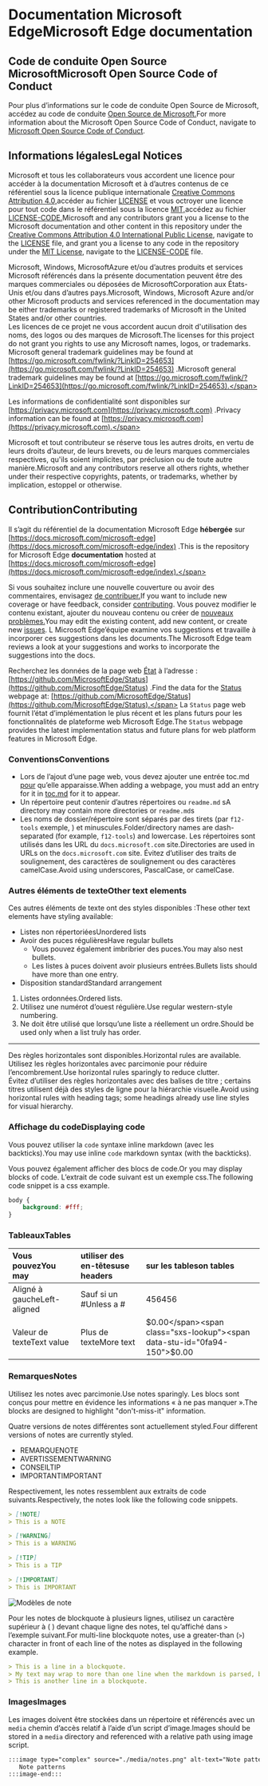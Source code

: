 # <a name="microsoft-edge-documentation"></a><span data-ttu-id="0fa94-101">Documentation Microsoft Edge</span><span class="sxs-lookup"><span data-stu-id="0fa94-101">Microsoft Edge documentation</span></span>  

## <a name="microsoft-open-source-code-of-conduct"></a><span data-ttu-id="0fa94-102">Code de conduite Open Source Microsoft</span><span class="sxs-lookup"><span data-stu-id="0fa94-102">Microsoft Open Source Code of Conduct</span></span>  

<span data-ttu-id="0fa94-103">Pour plus d’informations sur le code de conduite Open Source de Microsoft, accédez au code de conduite [Open Source de Microsoft.](CODE_OF_CONDUCT.md)</span><span class="sxs-lookup"><span data-stu-id="0fa94-103">For more information about the Microsoft Open Source Code of Conduct, navigate to [Microsoft Open Source Code of Conduct](CODE_OF_CONDUCT.md).</span></span>  

## <a name="legal-notices"></a><span data-ttu-id="0fa94-104">Informations légales</span><span class="sxs-lookup"><span data-stu-id="0fa94-104">Legal Notices</span></span>  

<span data-ttu-id="0fa94-105">Microsoft et tous les collaborateurs vous accordent une licence pour accéder à la documentation Microsoft et à d’autres contenus de ce référentiel sous la licence publique internationale [Creative Commons Attribution 4.0,](https://creativecommons.org/licenses/by/4.0/legalcode)accéder au fichier [LICENSE](./LICENSE) et vous octroyer une licence pour tout code dans le référentiel sous la licence [MIT,](https://opensource.org/licenses/MIT)accédez au fichier [LICENSE-CODE.](./LICENSE-CODE)</span><span class="sxs-lookup"><span data-stu-id="0fa94-105">Microsoft and any contributors grant you a license to the Microsoft documentation and other content in this repository under the [Creative Commons Attribution 4.0 International Public License](https://creativecommons.org/licenses/by/4.0/legalcode), navigate to the [LICENSE](./LICENSE) file, and grant you a license to any code in the repository under the [MIT License](https://opensource.org/licenses/MIT), navigate to the [LICENSE-CODE](./LICENSE-CODE) file.</span></span>  

<span data-ttu-id="0fa94-106">Microsoft, Windows, MicrosoftAzure et/ou d’autres produits et services Microsoft référencés dans la présente documentation peuvent être des marques commerciales ou déposées de MicrosoftCorporation aux États-Unis et/ou dans d’autres pays.</span><span class="sxs-lookup"><span data-stu-id="0fa94-106">Microsoft, Windows, Microsoft Azure and/or other Microsoft products and services referenced in the documentation may be either trademarks or registered trademarks of Microsoft in the United States and/or other countries.</span></span>  
<span data-ttu-id="0fa94-107">Les licences de ce projet ne vous accordent aucun droit d'utilisation des noms, des logos ou des marques de Microsoft.</span><span class="sxs-lookup"><span data-stu-id="0fa94-107">The licenses for this project do not grant you rights to use any Microsoft names, logos, or trademarks.</span></span>  
<span data-ttu-id="0fa94-108">Microsoft general trademark guidelines may be found at [https://go.microsoft.com/fwlink/?LinkID=254653](https://go.microsoft.com/fwlink/?LinkID=254653) .</span><span class="sxs-lookup"><span data-stu-id="0fa94-108">Microsoft general trademark guidelines may be found at [https://go.microsoft.com/fwlink/?LinkID=254653](https://go.microsoft.com/fwlink/?LinkID=254653).</span></span>  

<span data-ttu-id="0fa94-109">Les informations de confidentialité sont disponibles sur [https://privacy.microsoft.com](https://privacy.microsoft.com) .</span><span class="sxs-lookup"><span data-stu-id="0fa94-109">Privacy information can be found at [https://privacy.microsoft.com](https://privacy.microsoft.com).</span></span>  

<span data-ttu-id="0fa94-110">Microsoft et tout contributeur se réserve tous les autres droits, en vertu de leurs droits d’auteur, de leurs brevets, ou de leurs marques commerciales respectives, qu'ils soient implicites, par préclusion ou de toute autre manière.</span><span class="sxs-lookup"><span data-stu-id="0fa94-110">Microsoft and any contributors reserve all others rights, whether under their respective copyrights, patents, or trademarks, whether by implication, estoppel or otherwise.</span></span>  

## <a name="contributing"></a><span data-ttu-id="0fa94-111">Contribution</span><span class="sxs-lookup"><span data-stu-id="0fa94-111">Contributing</span></span>  

<span data-ttu-id="0fa94-112">Il s’agit du référentiel de la documentation Microsoft Edge **hébergée** sur [https://docs.microsoft.com/microsoft-edge](https://docs.microsoft.com/microsoft-edge/index) .</span><span class="sxs-lookup"><span data-stu-id="0fa94-112">This is the repository for Microsoft Edge **documentation** hosted at [https://docs.microsoft.com/microsoft-edge](https://docs.microsoft.com/microsoft-edge/index).</span></span>  

<span data-ttu-id="0fa94-113">Si vous souhaitez inclure une nouvelle couverture ou avoir des commentaires, envisagez [de contribuer.](./CONTRIBUTING.md)</span><span class="sxs-lookup"><span data-stu-id="0fa94-113">If you want to include new coverage or have feedback, consider [contributing](./CONTRIBUTING.md).</span></span>  <span data-ttu-id="0fa94-114">Vous pouvez modifier le contenu existant, ajouter du nouveau contenu ou créer de [nouveaux problèmes.](https://github.com/MicrosoftDocs/edge-developer/issues)</span><span class="sxs-lookup"><span data-stu-id="0fa94-114">You may edit the existing content, add new content, or create new [issues](https://github.com/MicrosoftDocs/edge-developer/issues).</span></span>  <span data-ttu-id="0fa94-115">L Microsoft Edge’équipe examine vos suggestions et travaille à incorporer ces suggestions dans les documents.</span><span class="sxs-lookup"><span data-stu-id="0fa94-115">The Microsoft Edge team reviews a look at your suggestions and works to incorporate the suggestions into the docs.</span></span>  

<span data-ttu-id="0fa94-116">Recherchez les données de la page web [État](https://developer.microsoft.com/microsoft-edge/status) à l’adresse :  [https://github.com/MicrosoftEdge/Status](https://github.com/MicrosoftEdge/Status) .</span><span class="sxs-lookup"><span data-stu-id="0fa94-116">Find the data for the [Status](https://developer.microsoft.com/microsoft-edge/status) webpage at:  [https://github.com/MicrosoftEdge/Status](https://github.com/MicrosoftEdge/Status).</span></span>  <span data-ttu-id="0fa94-117">La `Status` page web fournit l’état d’implémentation le plus récent et les plans futurs pour les fonctionnalités de plateforme web Microsoft Edge.</span><span class="sxs-lookup"><span data-stu-id="0fa94-117">The `Status` webpage provides the latest implementation status and future plans for web platform features in Microsoft Edge.</span></span>

### <a name="conventions"></a><span data-ttu-id="0fa94-118">Conventions</span><span class="sxs-lookup"><span data-stu-id="0fa94-118">Conventions</span></span>  

*   <span data-ttu-id="0fa94-119">Lors de l’ajout d’une page web, vous devez ajouter une entrée toc.md [pour](./microsoft-edge/toc.yml) qu’elle apparaisse.</span><span class="sxs-lookup"><span data-stu-id="0fa94-119">When adding a webpage, you must add an entry for it in [toc.md](./microsoft-edge/toc.yml) for it to appear.</span></span>
*   <span data-ttu-id="0fa94-120">Un répertoire peut contenir d’autres répertoires ou `readme.md` s</span><span class="sxs-lookup"><span data-stu-id="0fa94-120">A directory may contain more directories or `readme.md`s</span></span>
*   <span data-ttu-id="0fa94-121">Les noms de dossier/répertoire sont séparés par des tirets \(par `f12-tools` exemple, \) et minuscules.</span><span class="sxs-lookup"><span data-stu-id="0fa94-121">Folder/directory names are dash-separated \(for example, `f12-tools`\) and lowercase.</span></span>  <span data-ttu-id="0fa94-122">Les répertoires sont utilisés dans les URL du `docs.microsoft.com` site.</span><span class="sxs-lookup"><span data-stu-id="0fa94-122">Directories are used in URLs on the `docs.microsoft.com` site.</span></span>  <span data-ttu-id="0fa94-123">Évitez d’utiliser des traits de soulignement, des caractères de soulignement ou des caractères camelCase.</span><span class="sxs-lookup"><span data-stu-id="0fa94-123">Avoid using underscores, PascalCase, or camelCase.</span></span>  

### <a name="other-text-elements"></a><span data-ttu-id="0fa94-124">Autres éléments de texte</span><span class="sxs-lookup"><span data-stu-id="0fa94-124">Other text elements</span></span>  

<span data-ttu-id="0fa94-125">Ces autres éléments de texte ont des styles disponibles :</span><span class="sxs-lookup"><span data-stu-id="0fa94-125">These other text elements have styling available:</span></span>  

*   <span data-ttu-id="0fa94-126">Listes non répertoriées</span><span class="sxs-lookup"><span data-stu-id="0fa94-126">Unordered lists</span></span>  
*   <span data-ttu-id="0fa94-127">Avoir des puces régulières</span><span class="sxs-lookup"><span data-stu-id="0fa94-127">Have regular bullets</span></span>  
    *   <span data-ttu-id="0fa94-128">Vous pouvez également imbribrier des puces.</span><span class="sxs-lookup"><span data-stu-id="0fa94-128">You may also nest bullets.</span></span>  
    *   <span data-ttu-id="0fa94-129">Les listes à puces doivent avoir plusieurs entrées.</span><span class="sxs-lookup"><span data-stu-id="0fa94-129">Bullets lists should have more than one entry.</span></span>  
*   <span data-ttu-id="0fa94-130">Disposition standard</span><span class="sxs-lookup"><span data-stu-id="0fa94-130">Standard arrangement</span></span> 
    
1.  <span data-ttu-id="0fa94-131">Listes ordonnées.</span><span class="sxs-lookup"><span data-stu-id="0fa94-131">Ordered lists.</span></span>  
1.  <span data-ttu-id="0fa94-132">Utilisez une numérot d’ouest régulière.</span><span class="sxs-lookup"><span data-stu-id="0fa94-132">Use regular western-style numbering.</span></span>  
1.  <span data-ttu-id="0fa94-133">Ne doit être utilisé que lorsqu’une liste a réellement un ordre.</span><span class="sxs-lookup"><span data-stu-id="0fa94-133">Should be used only when a list truly has order.</span></span>  
    
---  

<span data-ttu-id="0fa94-134">Des règles horizontales sont disponibles.</span><span class="sxs-lookup"><span data-stu-id="0fa94-134">Horizontal rules are available.</span></span>  <span data-ttu-id="0fa94-135">Utilisez les règles horizontales avec parcimonie pour réduire l’encombrement.</span><span class="sxs-lookup"><span data-stu-id="0fa94-135">Use horizontal rules sparingly to reduce clutter.</span></span>  
<span data-ttu-id="0fa94-136">Évitez d’utiliser des règles horizontales avec des balises de titre ; certains titres utilisent déjà des styles de ligne pour la hiérarchie visuelle.</span><span class="sxs-lookup"><span data-stu-id="0fa94-136">Avoid using horizontal rules with heading tags; some headings already use line styles for visual hierarchy.</span></span>  

### <a name="displaying-code"></a><span data-ttu-id="0fa94-137">Affichage du code</span><span class="sxs-lookup"><span data-stu-id="0fa94-137">Displaying code</span></span>  

<span data-ttu-id="0fa94-138">Vous pouvez utiliser la `code` syntaxe inline markdown \(avec les backticks\).</span><span class="sxs-lookup"><span data-stu-id="0fa94-138">You may use inline `code` markdown syntax \(with the backticks\).</span></span>  

<span data-ttu-id="0fa94-139">Vous pouvez également afficher des blocs de code.</span><span class="sxs-lookup"><span data-stu-id="0fa94-139">Or you may display blocks of code.</span></span>  <span data-ttu-id="0fa94-140">L’extrait de code suivant est un exemple css.</span><span class="sxs-lookup"><span data-stu-id="0fa94-140">The following code snippet is a css example.</span></span>  

```css
body {
    background: #fff;
}
```  

### <a name="tables"></a><span data-ttu-id="0fa94-141">Tableaux</span><span class="sxs-lookup"><span data-stu-id="0fa94-141">Tables</span></span>  

| <span data-ttu-id="0fa94-142">Vous pouvez</span><span class="sxs-lookup"><span data-stu-id="0fa94-142">You may</span></span> | <span data-ttu-id="0fa94-143">utiliser des en-têtes</span><span class="sxs-lookup"><span data-stu-id="0fa94-143">use headers</span></span> | <span data-ttu-id="0fa94-144">sur les tables</span><span class="sxs-lookup"><span data-stu-id="0fa94-144">on tables</span></span> |  
|:--- |:--- |:--- |  
| <span data-ttu-id="0fa94-145">Aligné à gauche</span><span class="sxs-lookup"><span data-stu-id="0fa94-145">Left-aligned</span></span> | <span data-ttu-id="0fa94-146">Sauf si un #</span><span class="sxs-lookup"><span data-stu-id="0fa94-146">Unless a #</span></span> | <span data-ttu-id="0fa94-147">456</span><span class="sxs-lookup"><span data-stu-id="0fa94-147">456</span></span> |  
| <span data-ttu-id="0fa94-148">Valeur de texte</span><span class="sxs-lookup"><span data-stu-id="0fa94-148">Text value</span></span> | <span data-ttu-id="0fa94-149">Plus de texte</span><span class="sxs-lookup"><span data-stu-id="0fa94-149">More text</span></span> | <span data-ttu-id="0fa94-150">$0.00</span><span class="sxs-lookup"><span data-stu-id="0fa94-150">$0.00</span></span> |  

### <a name="notes"></a><span data-ttu-id="0fa94-151">Remarques</span><span class="sxs-lookup"><span data-stu-id="0fa94-151">Notes</span></span>  

<span data-ttu-id="0fa94-152">Utilisez les notes avec parcimonie.</span><span class="sxs-lookup"><span data-stu-id="0fa94-152">Use notes sparingly.</span></span>  <span data-ttu-id="0fa94-153">Les blocs sont conçus pour mettre en évidence les informations « à ne pas manquer ».</span><span class="sxs-lookup"><span data-stu-id="0fa94-153">The blocks are designed to highlight "don't-miss-it" information.</span></span>  

<span data-ttu-id="0fa94-154">Quatre versions de notes différentes sont actuellement styled.</span><span class="sxs-lookup"><span data-stu-id="0fa94-154">Four different versions of notes are currently styled.</span></span>  

*   <span data-ttu-id="0fa94-155">REMARQUE</span><span class="sxs-lookup"><span data-stu-id="0fa94-155">NOTE</span></span>  
*   <span data-ttu-id="0fa94-156">AVERTISSEMENT</span><span class="sxs-lookup"><span data-stu-id="0fa94-156">WARNING</span></span>  
*   <span data-ttu-id="0fa94-157">CONSEIL</span><span class="sxs-lookup"><span data-stu-id="0fa94-157">TIP</span></span>  
*   <span data-ttu-id="0fa94-158">IMPORTANT</span><span class="sxs-lookup"><span data-stu-id="0fa94-158">IMPORTANT</span></span>  
    
<span data-ttu-id="0fa94-159">Respectivement, les notes ressemblent aux extraits de code suivants.</span><span class="sxs-lookup"><span data-stu-id="0fa94-159">Respectively, the notes look like the following code snippets.</span></span>  

```md
> [!NOTE]
> This is a NOTE  
```  

```md
> [!WARNING]
> This is a WARNING  
```  

```md
> [!TIP]
> This is a TIP  
```  

```md
> [!IMPORTANT]
> This is IMPORTANT  
```  

![Modèles de note](./media/notes.png)

<span data-ttu-id="0fa94-161">Pour les notes de blockquote à plusieurs lignes, utilisez un caractère supérieur à \( \) devant chaque ligne des notes, tel qu’affiché dans `>` l’exemple suivant.</span><span class="sxs-lookup"><span data-stu-id="0fa94-161">For multi-line blockquote notes, use a greater-than \(`>`\) character in front of each line of the notes as displayed in the following example.</span></span>  

```md
> This is a line in a blockquote.  
> My text may wrap to more than one line when the markdown is parsed, but I must include all my information within a single \(sometimes very long line\) in the markdown.  
> This is another line in a blockquote.  
```  

### <a name="images"></a><span data-ttu-id="0fa94-162">Images</span><span class="sxs-lookup"><span data-stu-id="0fa94-162">Images</span></span>  

<span data-ttu-id="0fa94-163">Les images doivent être stockées dans un répertoire et référencés avec un `media` chemin d’accès relatif à l’aide d’un script d’image.</span><span class="sxs-lookup"><span data-stu-id="0fa94-163">Images should be stored in a `media` directory and referenced with a relative path using image script.</span></span>  

<!--  `![Note patterns](media/notes.png)`  -->  

```md
:::image type="complex" source="./media/notes.png" alt-text="Note patterns" lightbox="./media/notes.png":::
   Note patterns  
:::image-end:::  
```  
